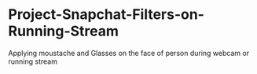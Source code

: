 # Project-Snapchat-Filters-on-Running-Stream
Applying moustache and Glasses on the face of person during webcam or running stream
